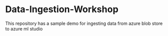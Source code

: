 # Data-Ingestion-Workshop
This repository has a sample demo for ingesting data from azure blob store to azure ml studio
